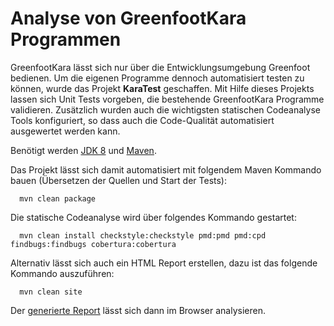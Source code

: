 Analyse von GreenfootKara Programmen
====================================

GreenfootKara lässt sich nur über die Entwicklungsumgebung Greenfoot bedienen. Um die eigenen 
Programme dennoch automatisiert testen zu können, wurde das Projekt **KaraTest** geschaffen. 
Mit Hilfe dieses Projekts lassen sich Unit Tests vorgeben, die bestehende GreenfootKara
Programme validieren. Zusätzlich wurden auch die wichtigsten statischen Codeanalyse Tools 
konfiguriert, so dass auch die Code-Qualität automatisiert ausgewertet werden kann.

Benötigt werden [JDK 8](http://www.java.com) und [Maven](http://maven.apache.org/).

Das Projekt lässt sich damit automatisiert mit folgendem Maven Kommando bauen 
(Übersetzen der Quellen und Start der Tests):

```
  mvn clean package
```

Die statische Codeanalyse wird über folgendes Kommando gestartet: 

```
  mvn clean install checkstyle:checkstyle pmd:pmd pmd:cpd findbugs:findbugs cobertura:cobertura
```

Alternativ lässt sich auch ein HTML Report erstellen, dazu ist das folgende Kommando 
auszuführen: 

```
  mvn clean site
```

Der [generierte Report](target/site/index.html) lässt sich dann im Browser analysieren. 
